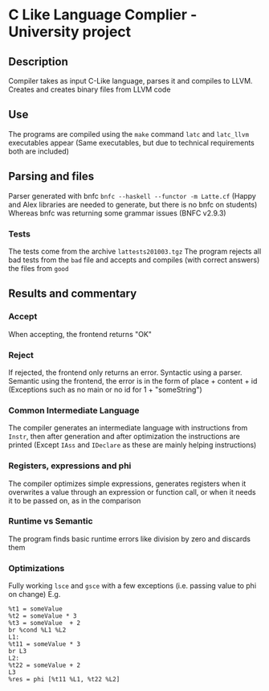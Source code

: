 # C Like Language Complier - University project

## Description
Compiler takes as input C-Like language, parses it and compiles to LLVM.  
Creates and creates binary files from LLVM code

## Use
The programs are compiled using the ``make`` command
`latc` and `latc_llvm` executables appear (Same executables, but due to technical requirements both are included)

## Parsing and files
Parser generated with bnfc ``bnfc --haskell --functor -m Latte.cf``
(Happy and Alex libraries are needed to generate, but there is no bnfc on students)
Whereas bnfc was returning some grammar issues (BNFC v2.9.3)

### Tests
The tests come from the archive `lattests201003.tgz`
The program rejects all bad tests from the `bad` file and accepts and compiles (with correct answers) the files from `good`

## Results and commentary
### Accept
When accepting, the frontend returns "OK"

### Reject
If rejected, the frontend only returns an error. Syntactic using a parser.
Semantic using the frontend, the error is in the form of place + content + id (Exceptions such as no main or no id for 1 + "someString")  

### Common Intermediate Language
The compiler generates an intermediate language with instructions from `Instr`, then after generation and after optimization the instructions are printed (Except `IAss` and `IDeclare` as these are mainly helping instructions)

### Registers, expressions and phi
The compiler optimizes simple expressions, generates registers when it overwrites a value through an expression or function call, or when it needs it to be passed on, as in the comparison

### Runtime vs Semantic
The program finds basic runtime errors like division by zero and discards them

### Optimizations
Fully working `lsce` and `gsce` with a few exceptions (i.e. passing value to phi on change)
E.g.
```
%t1 = someValue
%t2 = someValue * 3
%t3 = someValue  + 2
br %cond %L1 %L2
L1:
%t11 = someValue * 3
br L3
L2:
%t22 = someValue + 2
L3
%res = phi [%t11 %L1, %t22 %L2]  

```
